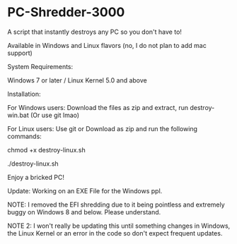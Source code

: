 # PC-Shredder-3000
A script that instantly destroys any PC so you don't have to!

Available in Windows and Linux flavors (no, I do not plan to add mac support)

System Requirements:

Windows 7 or later / Linux Kernel 5.0 and above

Installation:

For Windows users: Download the files as zip and extract, run destroy-win.bat (Or use git lmao)

For Linux users: Use git or Download as zip and run the following commands:

chmod +x destroy-linux.sh

./destroy-linux.sh

Enjoy a bricked PC!

Update: Working on an EXE File for the Windows ppl.

NOTE: I removed the EFI shredding due to it being pointless and extremely buggy on Windows 8 and below. Please understand.

NOTE 2: I won't really be updating this until something changes in Windows, the Linux Kernel or an error in the code so don't expect frequent updates.
